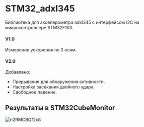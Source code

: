 # STM32_adxl345
Библиотека для акселерометра adxl345 с интерфейсом I2C на микроконтроллере STM32F103.
#### V1.0
Измерение ускорения по 3 осям.
#### V2.0
Добавлено: 
+ Прерывание для обнаружения активности.
+ Настройка засекания двойного удара.
+ Свободное падение.
## Результаты в STM32CubeMonitor
![n2RMCBQf2x8](https://user-images.githubusercontent.com/42744393/150825781-ae679438-836f-4d8b-a8e0-d9c78df31b42.jpg)
